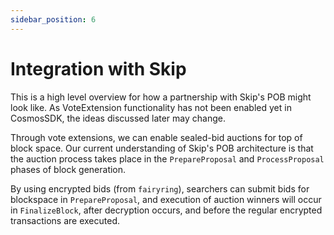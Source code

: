 ```yaml
---
sidebar_position: 6
---
```


# Integration with Skip

This is a high level overview for how a partnership with Skip's POB might look like.
As VoteExtension functionality has not been enabled yet in CosmosSDK, the ideas discussed later may change.

Through vote extensions, we can enable sealed-bid auctions for top of block space. Our current understanding of Skip's POB architecture is that the auction process
takes place in the `PrepareProposal` and `ProcessProposal` phases of block generation.

By using encrypted bids (from `fairyring`), searchers can submit bids for blockspace in `PrepareProposal`,
and execution of auction winners will occur in `FinalizeBlock`, after decryption occurs, and before the regular encrypted transactions are executed.
